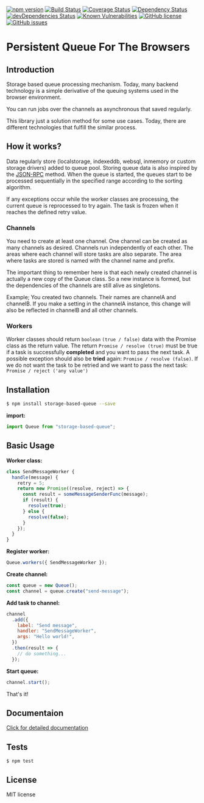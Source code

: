 [![npm version](https://badge.fury.io/js/storage-based-queue.svg)](https://badge.fury.io/js/storage-based-queue)
[![Build Status](https://travis-ci.org/atayahmet/storage-based-queue.svg?branch=v0.0.5-beta5)](https://travis-ci.org/atayahmet/storage-based-queue)
[![Coverage Status](https://coveralls.io/repos/github/atayahmet/storage-based-queue/badge.svg?branch=master)](https://coveralls.io/github/atayahmet/storage-based-queue?branch=master)
[![Dependency Status](https://img.shields.io/david/atayahmet/storage-based-queue.svg?style=flat-square)](https://david-dm.org/atayahmet/storage-based-queue)
[![devDependencies Status](https://david-dm.org/atayahmet/storage-based-queue/dev-status.svg)](https://david-dm.org/atayahmet/storage-based-queue?type=dev)
[![Known Vulnerabilities](https://snyk.io/test/github/atayahmet/storage-based-queue/badge.svg)](https://snyk.io/test/github/atayahmet/storage-based-queue)
[![GitHub license](https://img.shields.io/github/license/atayahmet/storage-based-queue.svg)](https://github.com/atayahmet/storage-based-queue/blob/master/LICENSE)
[![GitHub issues](https://img.shields.io/github/issues/atayahmet/storage-based-queue.svg)](https://github.com/atayahmet/storage-based-queue/issues)

# Persistent Queue For The Browsers

## Introduction

Storage based queue processing mechanism. Today, many backend technology is a simple derivative of the queuing systems used in the browser environment.

You can run jobs over the channels as asynchronous that saved regularly.

This library just a solution method for some use cases. Today, there are different technologies that fulfill the similar process.

## How it works?

Data regularly store (localstorage, indexeddb, websql, inmemory or custom storage drivers) added to queue pool. Storing queue data is also inspired by the [JSON-RPC](http://www.jsonrpc.org/) method. When the queue is started, the queues start to be processed sequentially in the specified range according to the sorting algorithm.

If any exceptions occur while the worker classes are processing, the current queue is reprocessed to try again. The task is frozen when it reaches the defined retry value.

### Channels

You need to create at least one channel. One channel can be created as many channels as desired. Channels run independently of each other. The areas where each channel will store tasks are also separate. The area where tasks are stored is named with the channel name and prefix.

The important thing to remember here is that each newly created channel is actually a new copy of the Queue class. So a new instance is formed, but the dependencies of the channels are still alive as singletons.

Example; You created two channels. Their names are channelA and channelB. If you make a setting in the channelA instance, this change will also be reflected in channelB and all other channels.

### Workers

Worker classes should return `boolean` `(true / false)` data with the Promise class as the return value. The return `Promise / resolve (true)` must be true if a task is successfully **completed** and you want to pass the next task. A possible exception should also be **tried** again: `Promise / resolve (false)`. If we do not want the task to be retried and we want to pass the next task: `Promise / reject ('any value')`

## Installation

```sh
$ npm install storage-based-queue --save
```

**import:**

```javascript
import Queue from "storage-based-queue";
```

## Basic Usage

**Worker class:**

```javascript
class SendMessageWorker {
  handle(message) {
    retry = 5;
    return new Promise((resolve, reject) => {
      const result = someMessageSenderFunc(message);
      if (result) {
        resolve(true);
      } else {
        resolve(false);
      }
    });
  }
}
```

**Register worker:**

```javascript
Queue.workers({ SendMessageWorker });
```

**Create channel:**

```javascript
const queue = new Queue();
const channel = queue.create("send-message");
```

**Add task to channel:**

```javascript
channel
  .add({
    label: "Send message",
    handler: "SendMessageWorker",
    args: "Hello world!",
  })
  .then(result => {
    // do something...
  });
```

**Start queue:**

```javascript
channel.start();
```

That's it!

## Documentaion

[Click for detailed documentation](https://github.com/atayahmet/storage-based-queue/wiki/Quick-Start)

## Tests

```ssh
$ npm test
```

## License

MIT license

